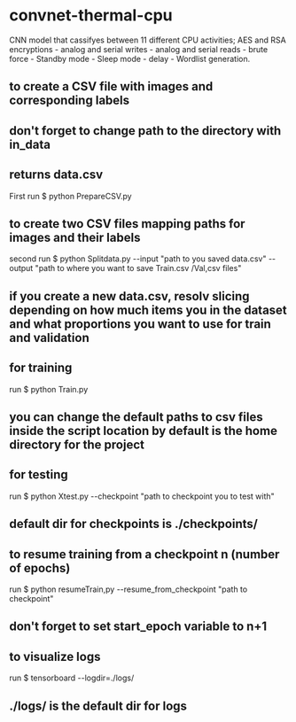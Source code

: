 # convnet-thermal-cpu

CNN model that cassifyes between 11 different CPU activities; AES and RSA encryptions - analog and serial writes - analog and serial reads - brute force - Standby mode - Sleep mode - delay - Wordlist generation.

## to create a CSV file with images and corresponding labels 
## don't forget to change path to the directory with in_data
## returns data.csv
First run $ python PrepareCSV.py 


## to create two CSV files mapping paths for images and their labels
second run $ python Splitdata.py --input "path to you saved data.csv"  --output "path to where you want to save Train.csv /Val,csv files"
## if you create a new data.csv, resolv slicing depending on how much items you in the dataset and what proportions you want to use for train and validation


## for training 
run $ python Train.py 
## you can change the default paths to csv files inside the script location by default is the home directory for the project


## for testing 
run $ python Xtest.py --checkpoint "path to checkpoint you to test with"
## default dir for checkpoints is ./checkpoints/


## to resume training from a checkpoint n (number of epochs)
run $ python resumeTrain,py --resume_from_checkpoint "path to checkpoint"
## don't forget to set start_epoch variable to n+1


## to visualize logs
run $ tensorboard --logdir=./logs/ 
## ./logs/ is the default dir for logs 
